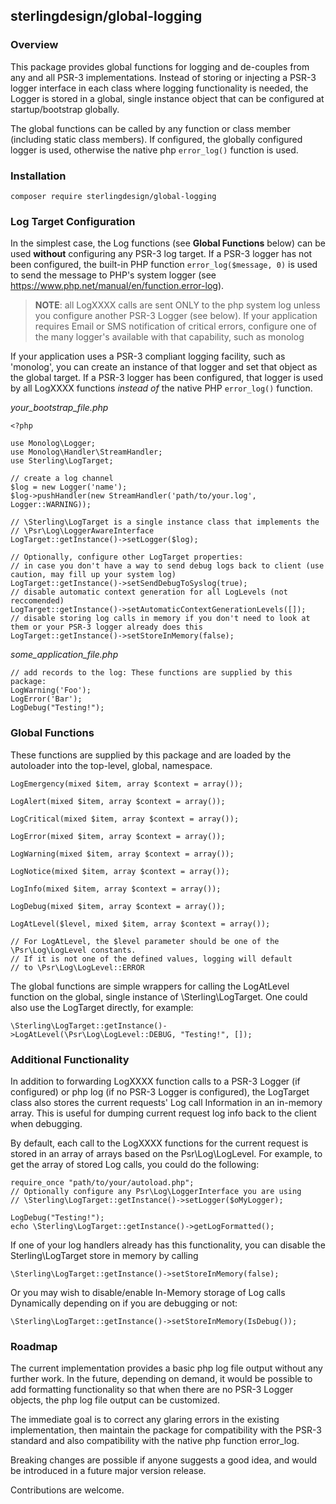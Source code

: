 ## sterlingdesign/global-logging
 
### Overview

This package provides global functions for logging and de-couples from any and 
all PSR-3 implementations.  Instead of storing or injecting a PSR-3 logger interface in
each class where logging functionality is needed, the Logger is stored in a global,
single instance object that can be configured at startup/bootstrap globally.  

The global functions can be called by any function or class member (including static
class members).  If configured, the globally configured logger is used, otherwise
the native php `error_log()` function is used.  

### Installation

`composer require sterlingdesign/global-logging`

### Log Target Configuration

In the simplest case, the Log functions (see __Global Functions__ below) can be used 
__without__ configuring any 
PSR-3 log target.  If a PSR-3 logger has not been configured, the built-in PHP 
function `error_log($message, 0)` is used to send the message to PHP's system
logger (see https://www.php.net/manual/en/function.error-log).

<blockquote>
<b>NOTE</b>: all LogXXXX calls are sent ONLY to the php system log unless you configure
another PSR-3 Logger (see below). If your
application requires Email or SMS notification of critical errors, configure one
of the many logger's available with that capability, such as monolog
</blockquote>

If your application uses a PSR-3 compliant logging facility, such as 'monolog', you can
create an instance of that logger and set that object as the global target.
If a PSR-3 logger has been configured, that logger is used by all LogXXXX 
functions _instead of_ the native PHP `error_log()` function.

*your_bootstrap_file.php*

    <?php
    
    use Monolog\Logger;
    use Monolog\Handler\StreamHandler;
    use Sterling\LogTarget;

    // create a log channel
    $log = new Logger('name');
    $log->pushHandler(new StreamHandler('path/to/your.log', Logger::WARNING));
    
    // \Sterling\LogTarget is a single instance class that implements the
    // \Psr\Log\LoggerAwareInterface
    LogTarget::getInstance()->setLogger($log);

    // Optionally, configure other LogTarget properties:
    // in case you don't have a way to send debug logs back to client (use caution, may fill up your system log)
    LogTarget::getInstance()->setSendDebugToSyslog(true); 
    // disable automatic context generation for all LogLevels (not reccomended)
    LogTarget::getInstance()->setAutomaticContextGenerationLevels([]);
    // disable storing log calls in memory if you don't need to look at them or your PSR-3 logger already does this
    LogTarget::getInstance()->setStoreInMemory(false);

*some_application_file.php*

    // add records to the log: These functions are supplied by this package:
    LogWarning('Foo');
    LogError('Bar');
    LogDebug("Testing!");

### Global Functions

These functions are supplied by this package and are loaded by the autoloader 
into the top-level, global, namespace.

    LogEmergency(mixed $item, array $context = array());
    
    LogAlert(mixed $item, array $context = array());
    
    LogCritical(mixed $item, array $context = array());
    
    LogError(mixed $item, array $context = array());
    
    LogWarning(mixed $item, array $context = array());
    
    LogNotice(mixed $item, array $context = array());
    
    LogInfo(mixed $item, array $context = array());
    
    LogDebug(mixed $item, array $context = array());
    
    LogAtLevel($level, mixed $item, array $context = array());
    
    // For LogAtLevel, the $level parameter should be one of the \Psr\Log\LogLevel constants.
    // If it is not one of the defined values, logging will default 
    // to \Psr\Log\LogLevel::ERROR

The global functions are simple wrappers for calling the LogAtLevel function
on the global, single instance of \Sterling\LogTarget.  One could also use 
the LogTarget directly, for example:

    \Sterling\LogTarget::getInstance()->LogAtLevel(\Psr\Log\LogLevel::DEBUG, "Testing!", []);

### Additional Functionality

In addition to forwarding LogXXXX function calls to a PSR-3 Logger (if configured) 
or php log (if no PSR-3 Logger is configured),
the LogTarget class also stores the current requests' Log call Information in
an in-memory array.  This is useful for dumping current request log info
back to the client when debugging.

By default, each call to the LogXXXX functions for the current request is 
stored in an array of arrays based on the Psr\Log\LogLevel.  For example,
to get the array of stored Log calls, you could do the following:

    require_once "path/to/your/autoload.php";
    // Optionally configure any Psr\Log\LoggerInterface you are using
    // \Sterling\LogTarget::getInstance()->setLogger($oMyLogger);
    
    LogDebug("Testing!");
    echo \Sterling\LogTarget::getInstance()->getLogFormatted();
    
If one of your log handlers already has this functionality, you can
disable the Sterling\LogTarget store in memory by calling

    \Sterling\LogTarget::getInstance()->setStoreInMemory(false);

Or you may wish to disable/enable In-Memory storage of Log calls
Dynamically depending on if you are debugging or not:

    \Sterling\LogTarget::getInstance()->setStoreInMemory(IsDebug());
    
### Roadmap

The current implementation provides a basic php log file output without 
any further work.  In the future, depending on demand, it would be possible
to add formatting functionality so that when there are no PSR-3 Logger
objects, the php log file output can be customized.

The immediate goal is to correct any glaring errors in the existing implementation,
then maintain the package for compatibility with the PSR-3 standard
and also compatibility with the native php function error_log.

Breaking changes are possible if anyone suggests a good idea, and would
be introduced in a future major version release.

Contributions are welcome.